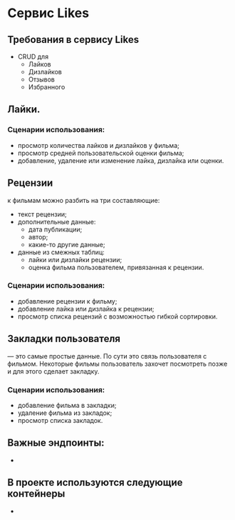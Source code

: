# Сервис Likes

## Требования в сервису Likes
* CRUD для
    - Лайков
    - Дизлайков
    - Отзывов
    - Избранного

## Лайки.
### Сценарии использования:
* просмотр количества лайков и дизлайков у фильма;
* просмотр средней пользовательской оценки фильма;
* добавление, удаление или изменение лайка, дизлайка или оценки.

## Рецензии
 к фильмам можно разбить на три составляющие:
* текст рецензии;
* дополнительные данные:
    - дата публикации;
    - автор;
    - какие-то другие данные;
* данные из смежных таблиц:
    - лайки или дизлайки рецензии;
    - оценка фильма пользователем, привязанная к рецензии.

### Сценарии использования:
* добавление рецензии к фильму;
* добавление лайка или дизлайка к рецензии;
* просмотр списка рецензий с возможностью гибкой сортировки.

## Закладки пользователя 
— это самые простые данные. По сути это связь пользователя с фильмом. Некоторые фильмы пользователь захочет посмотреть позже и для этого сделает закладку.
### Сценарии использования:
* добавление фильма в закладки;
* удаление фильма из закладок;
* просмотр списка закладок.

## Важные эндпоинты:
* 

## В проекте используются следующие контейнеры
* 
